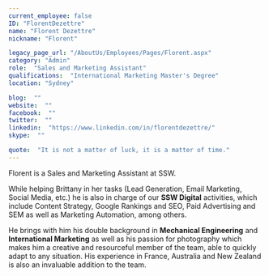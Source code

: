 ```yaml
---
current_employee: false
ID: "FlorentDezettre"
name: "Florent Dezettre"
nickname: "Florent"

legacy_page_url: "/AboutUs/Employees/Pages/Florent.aspx"
category: "Admin"
role:  "Sales and Marketing Assistant"
qualifications:  "International Marketing Master's Degree"
location: "Sydney"

blog:  ""
website:  ""
facebook:  ""
twitter:  ""
linkedin:  "https://www.linkedin.com/in/florentdezettre/"
skype:  ""

quote:  "It is not a matter of luck, it is a matter of time."
---
```


Florent is a Sales and Marketing Assistant at SSW.

While helping Brittany in her tasks (Lead Generation, Email Marketing, Social Media, etc.) he is also in charge of our **SSW Digital** activities, which include Content Strategy, Google Rankings and SEO, Paid Advertising and SEM as well as Marketing Automation, among others.  

He brings with him his double background in **Mechanical Engineering** and **International Marketing** as well as his passion for photography which makes him a creative and resourceful member of the team, able to quickly adapt to any situation. His experience in France, Australia and New Zealand is also an invaluable addition to the team.  